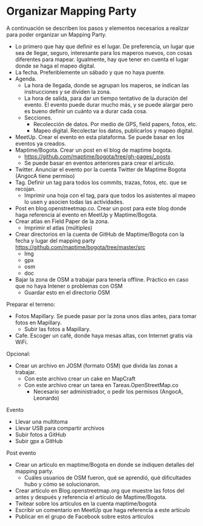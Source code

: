 # Organizar Mapping Party

A continuación se describen los pasos y elementos necesarios a realizar para poder organizar un Mapping Party.

* Lo primero que hay que definir es el lugar.
De preferencia, un lugar que sea de llegar, seguro, interesante para los maperos nuevos, con cosas diferentes para mapear.
Igualmente, hay que tener en cuenta el lugar donde se haga el mapeo digital.
* La fecha. Preferiblemente un sábado y que no haya puente.
* Agenda.
  * La hora de llegada, donde se agrupan los maperos, se indican las instrucciones y se dividen la zona.
  * La hora de salida, para dar un tiempo tentativo de la duración del evento.
El evento puede durar mucho más, y se puede alargar pero es bueno definir un cuánto va a durar cada cosa.
  * Secciones.
    * Recolección de datos. Por medio de GPS, field papers, fotos, etc.
    * Mapeo digital. Recolectar los datos, publicarlos y mapeo digital.
* MeetUp. Crear el evento en esta plataforma. Se puede basar en los eventos ya creados.
* Maptime/Bogota. Crear un post en el blog de maptime bogota.
  * https://github.com/maptime/bogota/tree/gh-pages/_posts
  * Se puede basar en eventos anteriores para crear el artículo.
* Twitter. Anunciar el evento por la cuenta Twitter de Maptime Bogota (AngocA tiene permiso)
* Tag. Definir un tag para todos los commits, trazas, fotos, etc. que se recojan.
  * Imprimir una hoja con el tag, para que todos los asistentes al mapeo lo usen y asocien todas las actividades.
* Post en blog.openstreetmap.co. Crear un post para este blog donde haga referencia al evento en MeetUp y Maptime/Bogota.
* Crear atlas en Field Paper de la zona.
  * Imprimir el atlas (múltiples)
* Crear directorios en la cuenta de GitHub de Maptime/Bogota con la fecha y lugar del mapping party https://github.com/maptime/bogota/tree/master/src
  * Img
  * gpx
  * osm
  * doc
* Bajar la zona de OSM a trabajar para tenerla offline.
Práctico en caso que no haya Intener o problemas con OSM
  * Guardar esto en el directorio OSM 

Preparar el terreno:

* Fotos Mapillary.
Se puede pasar por la zona unos días antes, para tomar fotos en Mapillary.
  * Subir las fotos a Mapillary.
* Cafe.
Escoger un café, donde haya mesas altas, con Internet gratis vía WiFi.

Opcional:

* Crear un archivo en JOSM (formato OSM) que divida las zonas a trabajar.
  * Con este archivo crear un cake en MapCraft
  * Con este archivo crear un tarea en Tareas.OpenStreetMap.co
    * Necesario ser administrador, o pedir los permisos (AngocA, Leonardo)

Evento

* Llevar una multitoma
* Llevar USB para compartir archivos
* Subir fotos a GitHub
* Subir gpx a GitHub


Post evento

* Crear un artículo en maptime/Bogota en donde se indiquen detalles del mapping party.
  * Cuáles usuarios de OSM fueron, qué se aprendió, qué dificultades hubo y cómo se solucionaron.
* Crear artículo en Blog.openstreetmap.org que muestre las fotos del antes y después y referencia el artículo de Maptime/Bogota.
* Twitear sobre los artículos en la cuenta maptime/bogota
* Escribir un comentario en MeetUp que haga referencia a este artículo
* Publicar en el grupo de Facebook sobre estos artículos

